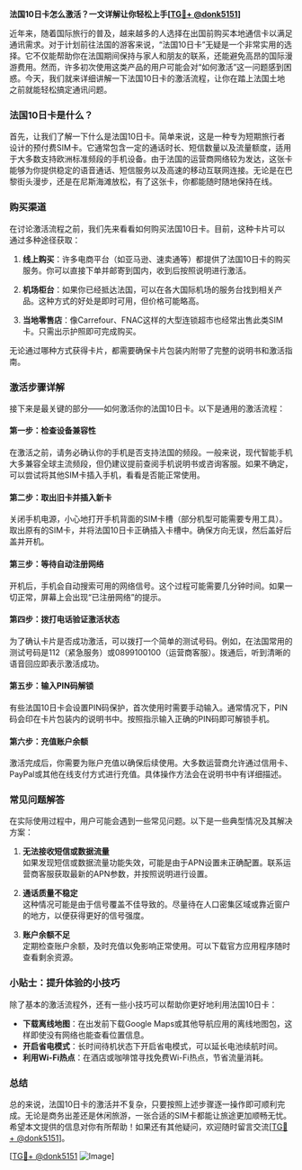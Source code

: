 **法国10日卡怎么激活？一文详解让你轻松上手[[TG💪+ @donk5151](https://t.me/s/donk5151)]**

近年来，随着国际旅行的普及，越来越多的人选择在出国前购买本地通信卡以满足通讯需求。对于计划前往法国的游客来说，“法国10日卡”无疑是一个非常实用的选择。它不仅能帮助你在法国期间保持与家人和朋友的联系，还能避免高昂的国际漫游费用。然而，许多初次使用这类产品的用户可能会对“如何激活”这一问题感到困惑。今天，我们就来详细讲解一下法国10日卡的激活流程，让你在踏上法国土地之前就能轻松搞定通讯问题。

### 法国10日卡是什么？

首先，让我们了解一下什么是法国10日卡。简单来说，这是一种专为短期旅行者设计的预付费SIM卡。它通常包含一定的通话时长、短信数量以及流量额度，适用于大多数支持欧洲标准频段的手机设备。由于法国的运营商网络较为发达，这张卡能够为你提供稳定的语音通话、短信服务以及高速的移动互联网连接。无论是在巴黎街头漫步，还是在尼斯海滩放松，有了这张卡，你都能随时随地保持在线。

### 购买渠道

在讨论激活流程之前，我们先来看看如何购买法国10日卡。目前，这种卡片可以通过多种途径获取：

1. **线上购买**：许多电商平台（如亚马逊、速卖通等）都提供了法国10日卡的购买服务。你可以直接下单并邮寄到国内，收到后按照说明进行激活。
   
2. **机场柜台**：如果你已经抵达法国，可以在各大国际机场的服务台找到相关产品。这种方式的好处是即时可用，但价格可能略高。

3. **当地零售店**：像Carrefour、FNAC这样的大型连锁超市也经常出售此类SIM卡。只需出示护照即可完成购买。

无论通过哪种方式获得卡片，都需要确保卡片包装内附带了完整的说明书和激活指南。

### 激活步骤详解

接下来是最关键的部分——如何激活你的法国10日卡。以下是通用的激活流程：

#### 第一步：检查设备兼容性

在激活之前，请务必确认你的手机是否支持法国的频段。一般来说，现代智能手机大多兼容全球主流频段，但仍建议提前查阅手机说明书或咨询客服。如果不确定，可以尝试将其他SIM卡插入手机，看看是否能正常使用。

#### 第二步：取出旧卡并插入新卡

关闭手机电源，小心地打开手机背面的SIM卡槽（部分机型可能需要专用工具）。取出原有的SIM卡，并将法国10日卡正确插入卡槽中。确保方向无误，然后盖好后盖并开机。

#### 第三步：等待自动注册网络

开机后，手机会自动搜索可用的网络信号。这个过程可能需要几分钟时间。如果一切正常，屏幕上会出现“已注册网络”的提示。

#### 第四步：拨打电话验证激活状态

为了确认卡片是否成功激活，可以拨打一个简单的测试号码。例如，在法国常用的测试号码是112（紧急服务）或0899100100（运营商客服）。拨通后，听到清晰的语音回应即表示激活成功。

#### 第五步：输入PIN码解锁

有些法国10日卡会设置PIN码保护，首次使用时需要手动输入。通常情况下，PIN码会印在卡片包装内的说明书中。按照指示输入正确的PIN码即可解锁手机。

#### 第六步：充值账户余额

激活完成后，你需要为账户充值以确保后续使用。大多数运营商允许通过信用卡、PayPal或其他在线支付方式进行充值。具体操作方法会在说明书中有详细描述。

### 常见问题解答

在实际使用过程中，用户可能会遇到一些常见问题。以下是一些典型情况及其解决方案：

1. **无法接收短信或数据流量**  
   如果发现短信或数据流量功能失效，可能是由于APN设置未正确配置。联系运营商客服获取最新的APN参数，并按照说明进行设置。

2. **通话质量不稳定**  
   这种情况可能是由于信号覆盖不佳导致的。尽量待在人口密集区域或靠近窗户的地方，以便获得更好的信号强度。

3. **账户余额不足**  
   定期检查账户余额，及时充值以免影响正常使用。可以下载官方应用程序随时查看剩余资源。

### 小贴士：提升体验的小技巧

除了基本的激活流程外，还有一些小技巧可以帮助你更好地利用法国10日卡：

- **下载离线地图**：在出发前下载Google Maps或其他导航应用的离线地图包，这样即使没有网络也能查看位置信息。
- **开启省电模式**：长时间待机状态下开启省电模式，可以延长电池续航时间。
- **利用Wi-Fi热点**：在酒店或咖啡馆寻找免费Wi-Fi热点，节省流量消耗。

### 总结

总的来说，法国10日卡的激活并不复杂，只要按照上述步骤逐一操作即可顺利完成。无论是商务出差还是休闲旅游，一张合适的SIM卡都能让旅途更加顺畅无忧。希望本文提供的信息对你有所帮助！如果还有其他疑问，欢迎随时留言交流[[TG💪+ @donk5151](https://t.me/s/donk5151)]。

[[TG💪+ @donk5151](https://t.me/s/donk5151) ![Image](https://i.postimg.cc/rwNCRYN7/Snipaste-2025-04-30-17-27-05.png)]
